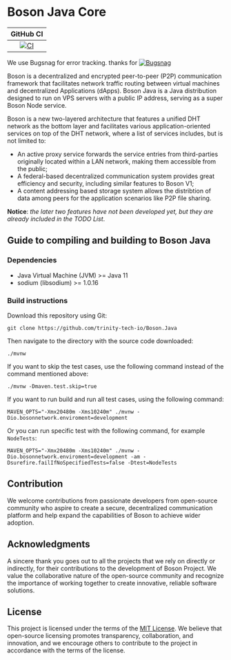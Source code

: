 # Boson Java Core

|GitHub CI|
|:-:|
|[![CI](https://github.com/trinity-tech-io/Boson.Java/actions/workflows/maven.yml/badge.svg)](https://github.com/trinity-tech-io/Boson.Java/actions/workflows/maven.yml)|

We use Bugsnag for error tracking. thanks for [![Bugsnag](https://images.typeform.com/images/QKuaAssrFCq7/image/default)](http://www.bugsnag.com/)

Boson is a decentralized and encrypted peer-to-peer (P2P)  communication framework that facilitates network traffic routing between virtual machines and decentralized Applications (dApps).  Boson Java is a Java distribution designed to run on VPS servers with a public IP address, serving as a super Boson Node service.

Boson is a new two-layered architecture that features a unified DHT network as the bottom layer and facilitates various application-oriented services on top of the DHT network, where a list of services includes, but is not limited to:

- An active proxy service forwards the service entries from third-parties originally located within a LAN network, making them accessible from the public;
- A federal-based decentralized communication system provides great efficiency and security, including similar features to Boson V1;
- A content addressing based storage system allows the distribtion of data among peers for the application scenarios like P2P file sharing.

**Notice**:  *the later two features have not been developed yet, but they are already included in the TODO List*.

## Guide to compiling and building to Boson Java

### Dependencies

- Java Virtual Machine (JVM) >= Java 11
- sodium (libsodium) >= 1.0.16

### Build instructions

Download this repository using Git:

```shell
git clone https://github.com/trinity-tech-io/Boson.Java
```

Then navigate to the directory with the source code downloaded:

```shell
./mvnw
```

If you want to skip the test cases, use the following command instead of the command mentioned above:

```shell
./mvnw -Dmaven.test.skip=true 
```

If you want to run build and run all test cases, using the following command:

```shell
MAVEN_OPTS="-Xmx20480m -Xms10240m" ./mvnw -Dio.bosonnetwork.enviroment=development
```

Or you can run specific test with the following command, for example `NodeTests`:

```shell
MAVEN_OPTS="-Xmx20480m -Xms10240m" ./mvnw -Dio.bosonnetwork.enviroment=development -am -Dsurefire.failIfNoSpecifiedTests=false -Dtest=NodeTests
```

## Contribution

We welcome contributions from passionate developers from open-source community who aspire to create a secure, decentralized communication platform and help expand the capabilities of Boson to achieve wider adoption.

## Acknowledgments

A sincere thank you goes out to all the projects that we rely on directly or indirectly, for their contributions to the development of Boson Project. We value the collaborative nature of the open-source community and recognize the importance of working together to create innovative, reliable software solutions.

## License

This project is licensed under the terms of the [MIT License](https://github.com/trinity-tech-io/Boson.Java/blob/master/LICENSE). We believe that open-source licensing  promotes transparency, collaboration, and innovation, and we encourage others to contribute to the project in accordance with the terms of the license.

